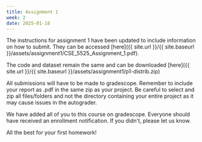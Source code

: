 ```yaml
---
title: Assignment 1
week: 2
date: 2025-01-18
---
```


The instructions for assignment 1 have been updated to include information on how to submit. They can be accessed [here]({{ site.url }}/{{ site.baseurl }}/assets/assignment1/CSE_5525_Assignment_1.pdf).

The code and dataset remain the same and can be downloaded [here]({{ site.url }}/{{ site.baseurl }}/assets/assignment1/p1-distrib.zip)

All submissions will have to be made to gradescope. Remember to include your report as .pdf in the same zip as your project. Be careful to select and zip all files/folders and not the directory containing your entire project as it may cause issues in the autograder.

We have added all of you to this course on gradescope. Everyone should have received an enrollment notification. If you didn't, please let us know.

All the best for your first homework!